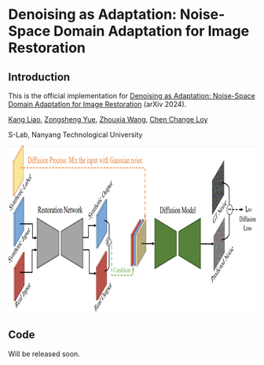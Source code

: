 # Denoising as Adaptation: Noise-Space Domain Adaptation for Image Restoration

## Introduction
This is the official implementation for [Denoising as Adaptation: Noise-Space Domain Adaptation for Image Restoration](https://arxiv.org/abs/2406.18516) (arXiv 2024).

[Kang Liao](https://kangliao929.github.io/), [Zongsheng Yue](https://zsyoaoa.github.io/), [Zhouxia Wang](https://scholar.google.com.hk/citations?user=JWds_bQAAAAJ&hl=zh-CN), [Chen Change Loy](https://www.mmlab-ntu.com/person/ccloy/index.html)

S-Lab, Nanyang Technological University


<div align="center">
  <img src="https://github.com/KangLiao929/Noise-DA/blob/main/assets/new-tesear.png" height="340">
</div>

## Code
Will be released soon.
